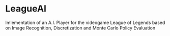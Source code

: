 # LeagueAI
Imlementation of an A.I. Player for the videogame League of Legends based on Image Recognition, Discretization and Monte Carlo Policy Evaluation
